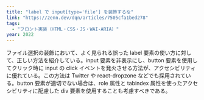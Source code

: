 ```yaml
---
title: "label で input[type='file'] を装飾するな"
link: "https://zenn.dev/dqn/articles/7505cfa1bed278"
tags:
  - "フロント実装（HTML・CSS・JS・WAI-ARIA）"
year: 2022
---
```


ファイル選択の装飾において、よく見られる誤った label 要素の使い方に対して、正しい方法を紹介している。input 要素を非表示にし、button 要素を使用してクリック時に input の click イベントを発火させる方法が、アクセシビリティに優れている。この方法は Twitter や react-dropzone などでも採用されている。button 要素が適切でない場合は、role 属性と tabindex 属性を使ったアクセシビリティに配慮した div 要素を使用することも考慮すべきである。
